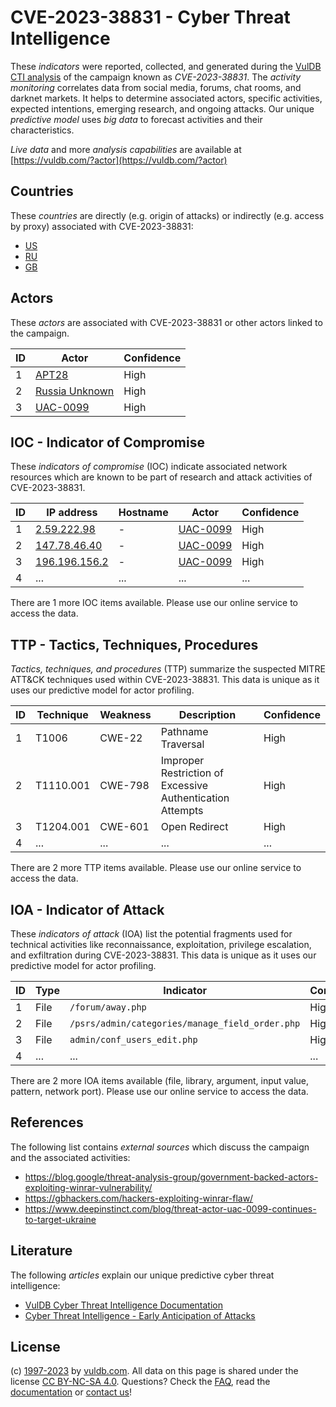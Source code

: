 # CVE-2023-38831 - Cyber Threat Intelligence

These _indicators_ were reported, collected, and generated during the [VulDB CTI analysis](https://vuldb.com/?kb.cti) of the campaign known as _CVE-2023-38831_. The _activity monitoring_ correlates data from social media, forums, chat rooms, and darknet markets. It helps to determine associated actors, specific activities, expected intentions, emerging research, and ongoing attacks. Our unique _predictive model_ uses _big data_ to forecast activities and their characteristics.

_Live data_ and more _analysis capabilities_ are available at [https://vuldb.com/?actor](https://vuldb.com/?actor)

## Countries

These _countries_ are directly (e.g. origin of attacks) or indirectly (e.g. access by proxy) associated with CVE-2023-38831:

* [US](https://vuldb.com/?country.us)
* [RU](https://vuldb.com/?country.ru)
* [GB](https://vuldb.com/?country.gb)

## Actors

These _actors_ are associated with CVE-2023-38831 or other actors linked to the campaign.

ID | Actor | Confidence
-- | ----- | ----------
1 | [APT28](https://vuldb.com/?actor.apt28) | High
2 | [Russia Unknown](https://vuldb.com/?actor.russia_unknown) | High
3 | [UAC-0099](https://vuldb.com/?actor.uac-0099) | High

## IOC - Indicator of Compromise

These _indicators of compromise_ (IOC) indicate associated network resources which are known to be part of research and attack activities of CVE-2023-38831.

ID | IP address | Hostname | Actor | Confidence
-- | ---------- | -------- | ----- | ----------
1 | [2.59.222.98](https://vuldb.com/?ip.2.59.222.98) | - | [UAC-0099](https://vuldb.com/?actor.uac-0099) | High
2 | [147.78.46.40](https://vuldb.com/?ip.147.78.46.40) | - | [UAC-0099](https://vuldb.com/?actor.uac-0099) | High
3 | [196.196.156.2](https://vuldb.com/?ip.196.196.156.2) | - | [UAC-0099](https://vuldb.com/?actor.uac-0099) | High
4 | ... | ... | ... | ...

There are 1 more IOC items available. Please use our online service to access the data.

## TTP - Tactics, Techniques, Procedures

_Tactics, techniques, and procedures_ (TTP) summarize the suspected MITRE ATT&CK techniques used within CVE-2023-38831. This data is unique as it uses our predictive model for actor profiling.

ID | Technique | Weakness | Description | Confidence
-- | --------- | -------- | ----------- | ----------
1 | T1006 | CWE-22 | Pathname Traversal | High
2 | T1110.001 | CWE-798 | Improper Restriction of Excessive Authentication Attempts | High
3 | T1204.001 | CWE-601 | Open Redirect | High
4 | ... | ... | ... | ...

There are 2 more TTP items available. Please use our online service to access the data.

## IOA - Indicator of Attack

These _indicators of attack_ (IOA) list the potential fragments used for technical activities like reconnaissance, exploitation, privilege escalation, and exfiltration during CVE-2023-38831. This data is unique as it uses our predictive model for actor profiling.

ID | Type | Indicator | Confidence
-- | ---- | --------- | ----------
1 | File | `/forum/away.php` | High
2 | File | `/psrs/admin/categories/manage_field_order.php` | High
3 | File | `admin/conf_users_edit.php` | High
4 | ... | ... | ...

There are 2 more IOA items available (file, library, argument, input value, pattern, network port). Please use our online service to access the data.

## References

The following list contains _external sources_ which discuss the campaign and the associated activities:

* https://blog.google/threat-analysis-group/government-backed-actors-exploiting-winrar-vulnerability/
* https://gbhackers.com/hackers-exploiting-winrar-flaw/
* https://www.deepinstinct.com/blog/threat-actor-uac-0099-continues-to-target-ukraine

## Literature

The following _articles_ explain our unique predictive cyber threat intelligence:

* [VulDB Cyber Threat Intelligence Documentation](https://vuldb.com/?kb.cti)
* [Cyber Threat Intelligence - Early Anticipation of Attacks](https://www.scip.ch/en/?labs.20201022)

## License

(c) [1997-2023](https://vuldb.com/?kb.changelog) by [vuldb.com](https://vuldb.com/?kb.about). All data on this page is shared under the license [CC BY-NC-SA 4.0](https://creativecommons.org/licenses/by-nc-sa/4.0/). Questions? Check the [FAQ](https://vuldb.com/?kb.faq), read the [documentation](https://vuldb.com/?kb) or [contact us](https://vuldb.com/?contact)!

